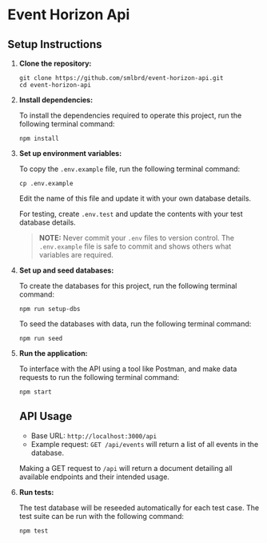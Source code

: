 # Event Horizon Api

## Setup Instructions

1. **Clone the repository:**

   ```
   git clone https://github.com/smlbrd/event-horizon-api.git
   cd event-horizon-api
   ```

2. **Install dependencies:**

   To install the dependencies required to operate this project, run the following terminal command:

   ```
   npm install
   ```

3. **Set up environment variables:**

   To copy the `.env.example` file, run the following terminal command:

   ```
   cp .env.example
   ```

   Edit the name of this file and update it with your own database details.

   For testing, create `.env.test` and update the contents with your test database details.

   > **NOTE:** Never commit your `.env` files to version control. The `.env.example` file is safe to commit and shows others what variables are required.

4. **Set up and seed databases:**

   To create the databases for this project, run the following terminal command:

   ```
   npm run setup-dbs
   ```

   To seed the databases with data, run the following terminal command:

   ```
   npm run seed
   ```

5. **Run the application:**

   To interface with the API using a tool like Postman, and make data requests to run the following terminal command:

   ```
   npm start
   ```

   ## API Usage

   - Base URL: `http://localhost:3000/api`
   - Example request: `GET /api/events` will return a list of all events in the database.

   Making a GET request to `/api` will return a document detailing all available endpoints and their intended usage.

6. **Run tests:**

   The test database will be reseeded automatically for each test case. The test suite can be run with the following command:

   ```
   npm test
   ```
